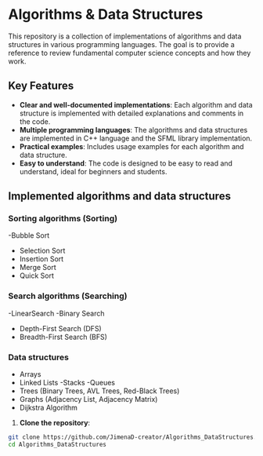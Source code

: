 # Algorithms & Data Structures

This repository is a collection of implementations of algorithms and data structures in various programming languages. The goal is to provide a reference to review fundamental computer science concepts and how they work.

## Key Features

- **Clear and well-documented implementations**: Each algorithm and data structure is implemented with detailed explanations and comments in the code.
- **Multiple programming languages**: The algorithms and data structures are implemented in C++ language and the SFML library implementation.
- **Practical examples**: Includes usage examples for each algorithm and data structure.
- **Easy to understand**: The code is designed to be easy to read and understand, ideal for beginners and students.

## Implemented algorithms and data structures

### Sorting algorithms (Sorting)
-Bubble Sort
- Selection Sort
- Insertion Sort
- Merge Sort
- Quick Sort

### Search algorithms (Searching)
-LinearSearch
-Binary Search
- Depth-First Search (DFS)
- Breadth-First Search (BFS)

### Data structures
- Arrays
- Linked Lists
-Stacks
-Queues
- Trees (Binary Trees, AVL Trees, Red-Black Trees)
- Graphs (Adjacency List, Adjacency Matrix)
- Dijkstra Algorithm

1. **Clone the repository**:
```bash
git clone https://github.com/JimenaD-creator/Algorithms_DataStructures.git
cd Algorithms_DataStructures
